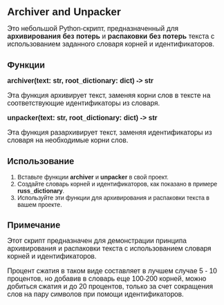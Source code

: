 <!DOCTYPE html>
<html>
<head>
    <style>
        body {
            font-family: Arial, sans-serif;
        }
        h1 {
            font-size: 24px;
            font-weight: bold;
        }
        h2 {
            font-size: 20px;
            font-weight: bold;
        }
        p {
            font-size: 16px;
        }
    </style>
</head>
<body>

<h1>Archiver and Unpacker</h1>
<p>Это небольшой Python-скрипт, предназначенный для <strong>архивирования без потерь</strong> и <strong>распаковки без потерь</strong> текста с использованием заданного словаря корней и идентификаторов.</p>

<h2>Функции</h2>
<p><strong>archiver(text: str, root_dictionary: dict) -&gt; str</strong></p>
<p>Эта функция архивирует текст, заменяя корни слов в тексте на соответствующие идентификаторы из словаря.</p>

<p><strong>unpacker(text: str, root_dictionary: dict) -&gt; str</strong></p>
<p>Эта функция разархивирует текст, заменяя идентификаторы из словаря на необходимые корни слов.</p>

<h2>Использование</h2>
<ol>
    <li>Вставьте функции <strong>archiver</strong> и <strong>unpacker</strong> в свой проект.</li>
    <li>Создайте словарь корней и идентификаторов, как показано в примере <strong>russ_dictionary</strong>.</li>
    <li>Используйте эти функции для архивирования и распаковки текста в вашем проекте.</li>
</ol>

<h2>Примечание</h2>
<p>Этот скрипт предназначен для демонстрации принципа архивирования и распаковки текста с использованием словаря корней и идентификаторов.</p>

<p>Процент сжатия в таком виде составляет в лучшем случае 5 - 10 процентов, но добавив в словарь еще 100-200 корней, можно добиться сжатия и до 20 процентов, только за счет сокращения слов на пару символов при помощи идентификаторов.</p>

</body>
</html>
